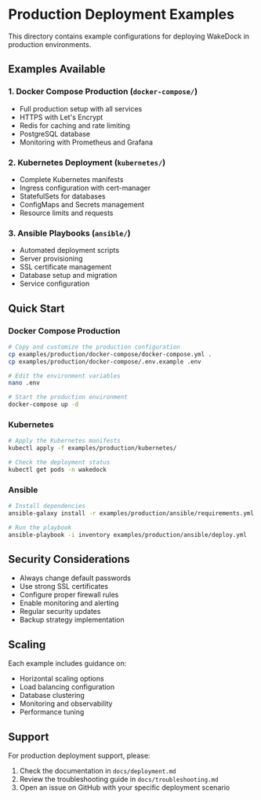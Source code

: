 # Production Deployment Examples

This directory contains example configurations for deploying WakeDock in production environments.

## Examples Available

### 1. Docker Compose Production (`docker-compose/`)
- Full production setup with all services
- HTTPS with Let's Encrypt
- Redis for caching and rate limiting
- PostgreSQL database
- Monitoring with Prometheus and Grafana

### 2. Kubernetes Deployment (`kubernetes/`)
- Complete Kubernetes manifests
- Ingress configuration with cert-manager
- StatefulSets for databases
- ConfigMaps and Secrets management
- Resource limits and requests

### 3. Ansible Playbooks (`ansible/`)
- Automated deployment scripts
- Server provisioning
- SSL certificate management
- Database setup and migration
- Service configuration

## Quick Start

### Docker Compose Production

```bash
# Copy and customize the production configuration
cp examples/production/docker-compose/docker-compose.yml .
cp examples/production/docker-compose/.env.example .env

# Edit the environment variables
nano .env

# Start the production environment
docker-compose up -d
```

### Kubernetes

```bash
# Apply the Kubernetes manifests
kubectl apply -f examples/production/kubernetes/

# Check the deployment status
kubectl get pods -n wakedock
```

### Ansible

```bash
# Install dependencies
ansible-galaxy install -r examples/production/ansible/requirements.yml

# Run the playbook
ansible-playbook -i inventory examples/production/ansible/deploy.yml
```

## Security Considerations

- Always change default passwords
- Use strong SSL certificates
- Configure proper firewall rules
- Enable monitoring and alerting
- Regular security updates
- Backup strategy implementation

## Scaling

Each example includes guidance on:
- Horizontal scaling options
- Load balancing configuration
- Database clustering
- Monitoring and observability
- Performance tuning

## Support

For production deployment support, please:
1. Check the documentation in `docs/deployment.md`
2. Review the troubleshooting guide in `docs/troubleshooting.md`
3. Open an issue on GitHub with your specific deployment scenario
